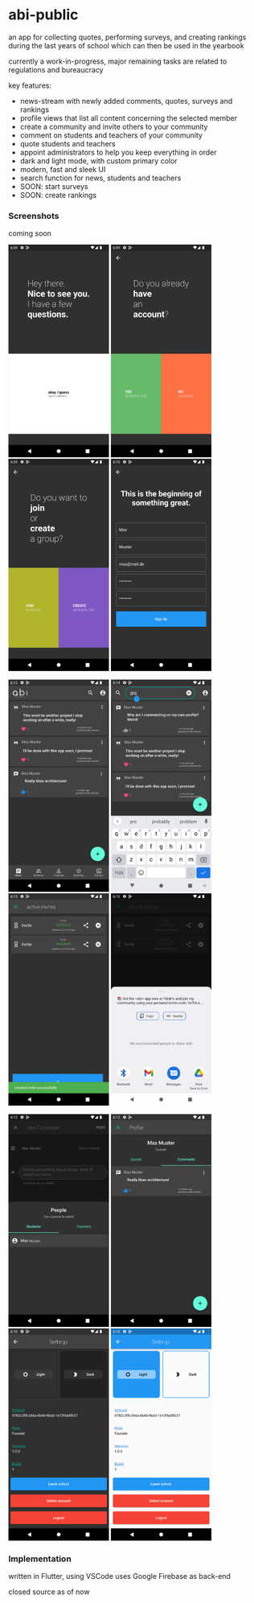 # abi-public
an app for collecting quotes, performing surveys, and creating rankings during the last years of school which can then be used in the yearbook

currently a work-in-progress, major remaining tasks are related to regulations and bureaucracy

key features:
- news-stream with newly added comments, quotes, surveys and rankings
- profile views that list all content concerning the selected member
- create a community and invite others to your community
- comment on students and teachers of your community
- quote students and teachers
- appoint administrators to help you keep everything in order
- dark and light mode, with custom primary color
- modern, fast and sleek UI
- search function for news, students and teachers
- SOON: start surveys
- SOON: create rankings


### Screenshots

coming soon

<p float="left">
  <img src="screenshots/login01.png" width="200" />
  <img src="screenshots/login02.png" width="200" />
  <img src="screenshots/register01.png" width="200" />
  <img src="screenshots/register02.png" width="200" />
</p>

<p float="left">
  <img src="screenshots/homescreen.png" width="200" />
  <img src="screenshots/search.png" width="200" />
  <img src="screenshots/invites.png" width="200" />
  <img src="screenshots/share.png" width="200" />
</p>

<p float="left">
  <img src="screenshots/selection.png" width="200" />
  <img src="screenshots/profile.png" width="200" />
  <img src="screenshots/settings_dark.png" width="200" />
  <img src="screenshots/settings_light.png" width="200" />
</p>


### Implementation

written in Flutter, using VSCode
uses Google Firebase as back-end

closed source as of now
